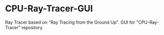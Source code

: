 # CPU-Ray-Tracer-GUI
Ray Tracer based on "Ray Tracing from the Ground Up". GUI for "CPU-Ray-Tracer" repository. 
